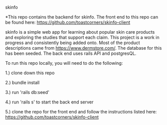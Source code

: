 skinfo

*This repo contains the backend for skinfo. The front end to this repo can be found here: https://github.com/toastcorners/skinfo-client

skinfo is a simple web app for learning about popular skin care products and exploring the studies that support each claim. This project is a work in progress and consistently being added onto. Most of the product descriptions came from https://www.dermstore.com/. The database for this has been seeded. The back end uses rails API and postgresQL.

To run this repo locally, you will need to do the following:

1.) clone down this repo

2.) bundle install 

3.) run 'rails db:seed'

4.) run 'rails s' to start the back end server

5.) clone the repo for the front end and follow the instructions listed here: https://github.com/toastcorners/skinfo-client
